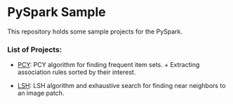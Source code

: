 # PySpark Sample
 This repository holds some sample projects for the PySpark.



### List of Projects:

* [PCY](./PCY): PCY algorithm for finding frequent item sets. + Extracting association rules sorted by their interest.

* [LSH](./LSH): LSH algorithm and exhaustive search for finding near neighbors to an image patch.


